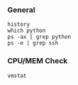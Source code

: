 ### General

    history
    which python
    ps -ax | grep python
    ps -e | grep ssh
    
### CPU/MEM Check

    vmstat
    
